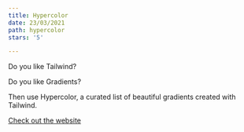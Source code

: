 ```yaml
---
title: Hypercolor
date: 23/03/2021
path: hypercolor
stars: '5'

---
```

Do you like Tailwind?

Do you like Gradients?

Then use Hypercolor, a curated list of beautiful gradients created with Tailwind.  
  
[Check out the website](https://hypercolor.dev/ "Hypercolor website")
